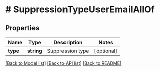# # SuppressionTypeUserEmailAllOf

## Properties

Name | Type | Description | Notes
------------ | ------------- | ------------- | -------------
**type** | **string** | Suppression type | [optional]

[[Back to Model list]](../../README.md#models) [[Back to API list]](../../README.md#endpoints) [[Back to README]](../../README.md)
